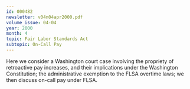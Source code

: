 ```yaml
---
id: 000482
newsletter: v04n04apr2000.pdf
volume_issue: 04-04
year: 2000
month: 4
topic: Fair Labor Standards Act
subtopic: On-Call Pay
---
```


Here we consider a Washington court case involving the propriety of retroactive pay increases, and their implications under the Washington Constitution; the administrative exemption to the FLSA overtime laws; we then discuss on-call pay under FLSA.